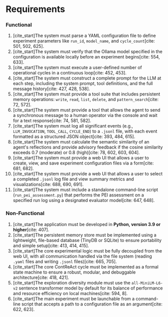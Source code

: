 # Requirements

### Functional
1.  [cite_start]The system must parse a YAML configuration file to define experiment parameters like `run_id`, `model_name`, and `cycle_count`[cite: 501, 502, 625].
2.  [cite_start]The system must verify that the Ollama model specified in the configuration is available locally before an experiment begins[cite: 554, 633].
3.  [cite_start]The system must execute a user-defined number of operational cycles in a continuous loop[cite: 452, 453].
4.  [cite_start]The system must construct a complete prompt for the LLM at each step, including the system prompt, tool definitions, and the full message history[cite: 427, 428, 538].
5.  [cite_start]The system must provide a tool suite that includes persistent memory operations: `write`, `read`, `list`, `delete`, and `pattern_search`[cite: 72, 572].
6.  [cite_start]The system must provide a tool that allows the agent to send a synchronous message to a human operator via the console and wait for a text response[cite: 74, 581, 582].
7.  [cite_start]The system must log all significant events (e.g., `LLM_INVOCATION`, `TOOL_CALL`, `CYCLE_END`) to a `.jsonl` file, with each event formatted as a structured JSON object[cite: 393, 484, 615].
8.  [cite_start]The system must calculate the semantic similarity of an agent's reflections and provide advisory feedback if the cosine similarity exceeds 0.7 (moderate) or 0.8 (high)[cite: 78, 602, 603, 604].
9.  [cite_start]The system must provide a web UI that allows a user to create, view, and save experiment configuration files via a form[cite: 681, 682].
10. [cite_start]The system must provide a web UI that allows a user to select a completed `.jsonl` log file and view summary metrics and visualizations[cite: 688, 690, 691].
11. [cite_start]The system must include a standalone command-line script (`run_pei_assessment.py`) that performs the PEI assessment on a specified run log using a designated evaluator model[cite: 647, 648].

### Non-Functional
1.  [cite_start]The application must be developed in **Python, version 3.9 or higher**[cite: 407].
2.  [cite_start]The persistent memory store must be implemented using a lightweight, file-based database (TinyDB or SQLite) to ensure portability and simple setup[cite: 413, 414, 415].
3.  [cite_start]The core experimental logic must be fully decoupled from the web UI, with all communication handled via the file system (reading `.yaml` files and writing `.jsonl` files)[cite: 665, 705].
4.  [cite_start]The core ContReAct cycle must be implemented as a formal state machine to ensure a robust, modular, and debuggable architecture[cite: 418, 421].
5.  [cite_start]The exploration diversity module must use the `all-MiniLM-L6-v2` sentence transformer model by default for its balance of performance and resource efficiency on local machines[cite: 594, 8].
6.  [cite_start]The main experiment must be launchable from a command-line script that accepts a path to a configuration file as an argument[cite: 622, 623].
